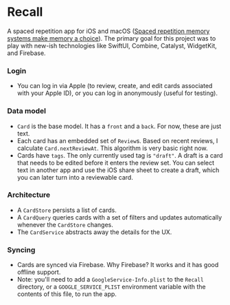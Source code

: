 # Recall

A spaced repetition app for iOS and macOS ([Spaced repetition memory systems make memory a choice](https://notes.andymatuschak.org/Spaced_repetition_memory_systems_make_memory_a_choice)). The primary goal for this project was to play with new-ish technologies like SwiftUI, Combine, Catalyst, WidgetKit, and Firebase.

### Login

- You can log in via Apple (to review, create, and edit cards associated with your Apple ID), or you can log in anonymously (useful for testing).

### Data model

- `Card` is the base model. It has a `front` and a `back`. For now, these are just text.
- Each card has an embedded set of `Review`s. Based on recent reviews, I calculate `Card.nextReviewAt`. This algorithm is very basic right now.
- Cards have `tags`. The only currently used tag is `"draft"`. A draft is a card that needs to be edited before it enters the review set. You can select text in another app and use the iOS share sheet to create a draft, which you can later turn into a reviewable card.

### Architecture

- A `CardStore` persists a list of cards.
- A `CardQuery` queries cards with a set of filters and updates automatically whenever the `CardStore` changes.
- The `CardService` abstracts away the details for the UX.

### Syncing

- Cards are synced via Firebase. Why Firebase? It works and it has good offline support.
- Note: you'll need to add a `GoogleService-Info.plist` to the `Recall` directory, or a `GOOGLE_SERVICE_PLIST` environment variable with the contents of this file, to run the app.

